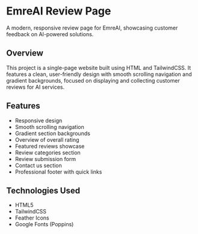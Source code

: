 # EmreAI Review Page

A modern, responsive review page for EmreAI, showcasing customer feedback on AI-powered solutions.

## Overview

This project is a single-page website built using HTML and TailwindCSS. It features a clean, user-friendly design with smooth scrolling navigation and gradient backgrounds, focused on displaying and collecting customer reviews for AI services.

## Features

- Responsive design
- Smooth scrolling navigation
- Gradient section backgrounds
- Overview of overall rating
- Featured reviews showcase
- Review categories section
- Review submission form
- Contact us section
- Professional footer with quick links

## Technologies Used

- HTML5
- TailwindCSS
- Feather Icons
- Google Fonts (Poppins)